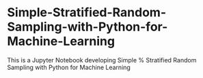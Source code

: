 # Simple-Stratified-Random-Sampling-with-Python-for-Machine-Learning
This is a Jupyter Notebook developing Simple % Stratified Random Sampling with Python for Machine Learning
